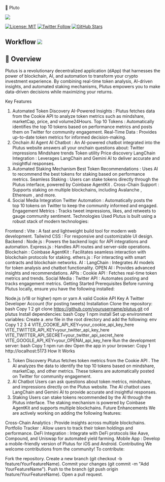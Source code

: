 🌟 Pluto

 ![](https://github.com/user-attachments/assets/258bf5e6-175b-447e-80d4-f322b2634cf9)

[                                                                                                                                                                                                                       ![License: MIT](https://img.shields.io/badge/License-MIT-yellow.svg)](https://opensource.org/licenses/MIT)
[                                                                                                                                                                                                                       ![Twitter Follow](https://img.shields.io/twitter/follow/plutus?style=social)](https://twitter.com/plutus)
[                                                                                                                                                                                                                       ![GitHub Stars](https://img.shields.io/github/stars/plutus/plutus?style=social)](https://github.com/plutus/plutus)

## Workflow                                                                                                                                                                                                                      ![](https://github.com/user-attachments/assets/9583b07f-585a-4790-8360-0dde9760ca56)


## 🚀 Overview

Plutus is a revolutionary decentralized application (dApp) that harnesses the power of blockchain, AI, and automation to transform your crypto investment experience. By combining real-time token analysis, AI-driven insights, and automated staking mechanisms, Plutus empowers you to make data-driven decisions while maximizing your returns.

Key Features
1. Automated Token Discovery
AI-Powered Insights : Plutus fetches data from the Cookie API to analyze token metrics such as mindshare, marketCap, price, and volume24Hours.
Top 10 Tokens : Automatically identifies the top 10 tokens based on performance metrics and posts them on Twitter for community engagement.
Real-Time Data : Provides up-to-date token metrics for informed decision-making.
2. Onchain AI Agent
AI Chatbot : An AI-powered chatbot integrated into the Plutus website answers all your onchain questions about:
Twitter impressions
Mindshare trends
Token utility
Price discovery
LangChain Integration : Leverages LangChain and Gemini AI to deliver accurate and insightful responses.
3. Automated Staking Mechanism
Best Token Recommendations : Uses AI to recommend the best tokens for staking based on performance metrics.
Seamless Staking : Users can stake tokens directly through the Plutus interface, powered by Coinbase AgentKit .
Cross-Chain Support : Supports staking on multiple blockchains, including Avalanche , Ethereum , and more.
4. Social Media Integration
Twitter Automation : Automatically posts the top 10 tokens on Twitter to keep the community informed and engaged.
Engagement Metrics : Tracks tweet impressions, likes, and retweets to gauge community sentiment.
Technologies Used
Plutus is built using a robust stack of modern technologies:

Frontend :
Vite : A fast and lightweight build tool for modern web development.
Tailwind CSS : For responsive and customizable UI design.
Backend :
Node.js : Powers the backend logic for API integrations and automation.
Express.js : Handles API routes and server-side operations.
Blockchain :
Coinbase AgentKit : Facilitates seamless interaction with blockchain protocols for staking.
ethers.js : For interacting with smart contracts and blockchain networks.
AI :
LangChain : Integrates AI models for token analysis and chatbot functionality.
OPEN AI : Provides advanced insights and recommendations.
APIs :
Cookie API : Fetches real-time token metrics and trends.
Social Media :
Twitter API : Automates posting and tracks engagement metrics.
Getting Started
Prerequisites
Before running Plutus locally, ensure you have the following installed:

Node.js (v18 or higher)
npm or yarn
A valid Cookie API Key
A Twitter Developer Account (for posting tweets)
Installation
Clone the repository:
bash
Copy
1
2
git clone https://github.com/yourusername/plutus.git
cd plutus
Install dependencies:
bash
Copy
1
npm install
Set up environment variables:
Create a .env file in the root directory and add the following:
env
Copy
1
2
3
4
VITE_COOKIE_API_KEY=your_cookie_api_key_here
VITE_TWITTER_API_KEY=your_twitter_api_key_here
VITE_TWITTER_API_SECRET=your_twitter_api_secret_here
VITE_GOOGLE_API_KEY=your_OPENAI_api_key_here
Run the development server:
bash
Copy
1
npm run dev
Open the app in your browser:
Copy
1
http://localhost:5173
How It Works
1. Token Discovery
Plutus fetches token metrics from the Cookie API .
The AI analyzes the data to identify the top 10 tokens based on mindshare, marketCap, and other metrics.
These tokens are automatically posted on Twitter for community engagement.
2. AI Chatbot
Users can ask questions about token metrics, mindshare, and impressions directly on the Plutus website.
The AI chatbot uses LangChain and Gemini AI to provide accurate and insightful responses.
3. Staking
Users can stake tokens recommended by the AI through the Plutus interface.
The staking mechanism is powered by Coinbase AgentKit and supports multiple blockchains.
Future Enhancements
We are actively working on adding the following features:

Cross-Chain Analytics : Provide insights across multiple blockchains.
Portfolio Tracker : Allow users to track their token holdings and performance.
DeFi Integration : Integrate with DeFi protocols like Aave, Compound, and Uniswap for automated yield farming.
Mobile App : Develop a mobile-friendly version of Plutus for iOS and Android.
Contributing
We welcome contributions from the community! To contribute:

Fork the repository.
Create a new branch (git checkout -b feature/YourFeatureName).
Commit your changes (git commit -m "Add YourFeatureName").
Push to the branch (git push origin feature/YourFeatureName).
Open a pull request.
